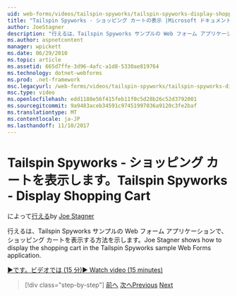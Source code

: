 ```yaml
---
uid: web-forms/videos/tailspin-spyworks/tailspin-spyworks-display-shopping-cart
title: "Tailspin Spyworks - ショッピング カートの表示 |Microsoft ドキュメント"
author: JoeStagner
description: "行えるは、Tailspin Spyworks サンプルの Web フォーム アプリケーションで、ショッピング カートを表示する方法を示します。"
ms.author: aspnetcontent
manager: wpickett
ms.date: 06/29/2010
ms.topic: article
ms.assetid: 665d7ffe-3d96-4afc-a1d8-5330ae819764
ms.technology: dotnet-webforms
ms.prod: .net-framework
msc.legacyurl: /web-forms/videos/tailspin-spyworks/tailspin-spyworks-display-shopping-cart
msc.type: video
ms.openlocfilehash: edd1188e56f415feb11f0c5d28b26c52d3792001
ms.sourcegitcommit: 9a9483aceb34591c97451997036a9120c3fe2baf
ms.translationtype: MT
ms.contentlocale: ja-JP
ms.lasthandoff: 11/10/2017
---
```

<a name="tailspin-spyworks---display-shopping-cart"></a><span data-ttu-id="63a91-103">Tailspin Spyworks - ショッピング カートを表示します。</span><span class="sxs-lookup"><span data-stu-id="63a91-103">Tailspin Spyworks - Display Shopping Cart</span></span>
====================
<span data-ttu-id="63a91-104">によって[行える](https://github.com/JoeStagner)</span><span class="sxs-lookup"><span data-stu-id="63a91-104">by [Joe Stagner](https://github.com/JoeStagner)</span></span>

<span data-ttu-id="63a91-105">行えるは、Tailspin Spyworks サンプルの Web フォーム アプリケーションで、ショッピング カートを表示する方法を示します。</span><span class="sxs-lookup"><span data-stu-id="63a91-105">Joe Stagner shows how to display the shopping cart in the Tailspin Spyworks sample Web Forms application.</span></span>

[<span data-ttu-id="63a91-106">&#9654;です。ビデオでは (15 分)</span><span class="sxs-lookup"><span data-stu-id="63a91-106">&#9654; Watch video (15 minutes)</span></span>](https://channel9.msdn.com/Blogs/ASP-NET-Site-Videos/tailspin-spyworks-display-shopping-cart)

>[!div class="step-by-step"]
<span data-ttu-id="63a91-107">[前へ](tailspin-spyworks-adding-items-to-the-shopping-cart.md)
[次へ](tailspin-spyworks-update-the-shopping-cart.md)</span><span class="sxs-lookup"><span data-stu-id="63a91-107">[Previous](tailspin-spyworks-adding-items-to-the-shopping-cart.md)
[Next](tailspin-spyworks-update-the-shopping-cart.md)</span></span>
